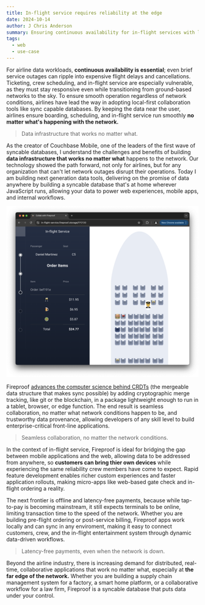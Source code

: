 ```yaml
---
title: In-flight service requires reliability at the edge
date: 2024-10-14
author: J Chris Anderson
summary: Ensuring continuous availability for in-flight services with local-first collaboration tools
tags:
  - web
  - use-case
---
```


For airline data workloads, **continuous availability is essential**; even brief service outages can ripple into expensive flight delays and cancellations. Ticketing, crew scheduling, and in-flight service are especially vulnerable, as they must stay responsive even while transitioning from ground-based networks to the sky. To ensure smooth operation regardless of network conditions, airlines have lead the way in adopting local-first collaboration tools like sync capable databases. By keeping the data near the user, airlines ensure boarding, scheduling, and in-flight service run smoothly **no matter what's happening with the network.** 

> Data infrastructure that works no matter what.

As the creator of Couchbase Mobile, one of the leaders of the first wave of syncable databases, I understand the challenges and benefits of building **data infrastructure that works no matter what** happens to the network. Our technology showed the path forward, not only for airlines, but for any organization that can't let network outages disrupt their operations. Today I am building next generation data tools, delivering on the promise of data anywhere by building a syncable database that's at home wherever JavaScript runs, allowing your data to power web experiences, mobile apps, and internal workflows.

[![in-flight service](/static/img/in-flight-service.png)](https://in-flight-service.fireproof.storage/)

Fireproof [advances the computer science behind CRDTs](https://fireproof.storage/posts/from-mlops-to-point-of-sale:-merkle-proofs-and-data-locality/) (the mergeable data structure that makes sync possible) by adding cryptographic merge tracking, like git or the blockchain, in a package lightweight enough to run in a tablet, browser, or edge function. The end result is seamless collaboration, no matter what network conditions happen to be, and trustworthy data provenance, allowing developers of any skill level to build enterprise-critical front-line applications.

> Seamless collaboration, no matter the network conditions.

In the context of in-flight service, Fireproof is ideal for bridging the gap between mobile applications and the web, allowing data to be addressed from anywhere, so **customers can bring thier own devices** while experiencing the same reliability crew members have come to expect. Rapid feature development enables richer custom experiences and faster application rollouts, making micro-apps like web-based gate check and in-flight ordering a reality.

The next frontier is offline and latency-free payments, because while tap-to-pay is becoming mainstream, it still expects terminals to be online, limiting transaction time to the speed of the network. Whether you are building pre-flight ordering or post-service billing, Fireproof apps work locally and can sync in any enviroment, making it easy to connect customers, crew, and the in-flight entertainment system through dynamic data-driven workflows.

> Latency-free payments, even when the network is down.

Beyond the airline industry, there is increasing demand for distributed, real-time, collaborative applications that work no matter what, especially at **the far edge of the network.** Whether you are building a supply chain management system for a factory, a smart home platform, or a collaborative workflow for a law firm, Fireproof is a syncable database that puts data under your control.

